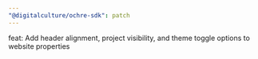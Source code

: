 ```yaml
---
"@digitalculture/ochre-sdk": patch
---
```


feat: Add header alignment, project visibility, and theme toggle options to website properties
